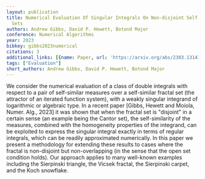 ```yaml
---
layout: publication
title: Numerical Evaluation Of Singular Integrals On Non-disjoint Self-similar Fractal
  Sets
authors: Andrew Gibbs, David P. Hewett, Botond Major
conference: Numerical Algorithms
year: 2023
bibkey: gibbs2023numerical
citations: 3
additional_links: [{name: Paper, url: 'https://arxiv.org/abs/2303.13141'}]
tags: ["Evaluation"]
short_authors: Andrew Gibbs, David P. Hewett, Botond Major
---
```

We consider the numerical evaluation of a class of double integrals with
respect to a pair of self-similar measures over a self-similar fractal set (the
attractor of an iterated function system), with a weakly singular integrand of
logarithmic or algebraic type. In a recent paper [Gibbs, Hewett and Moiola,
Numer. Alg., 2023] it was shown that when the fractal set is "disjoint" in a
certain sense (an example being the Cantor set), the self-similarity of the
measures, combined with the homogeneity properties of the integrand, can be
exploited to express the singular integral exactly in terms of regular
integrals, which can be readily approximated numerically. In this paper we
present a methodology for extending these results to cases where the fractal is
non-disjoint but non-overlapping (in the sense that the open set condition
holds). Our approach applies to many well-known examples including the
Sierpinski triangle, the Vicsek fractal, the Sierpinski carpet, and the Koch
snowflake.